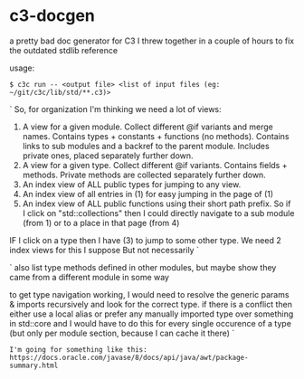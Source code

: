# c3-docgen
a pretty bad doc generator for C3 I threw together in a couple of hours to fix the outdated stdlib reference

usage:
```console
$ c3c run -- <output file> <list of input files (eg: ~/git/c3c/lib/std/**.c3)>
```

`
So, for organization I'm thinking we need a lot of views:
1. A view for a given module. Collect different @if variants and merge names. Contains types + constants + functions (no methods). Contains links to sub modules and a backref to the parent module. Includes private ones, placed separately further down.
2. A view for a given type. Collect different @if variants. Contains fields + methods. Private methods are collected separately further down.
3. An index view of ALL public types for jumping to any view.
4. An index view of all entries in (1) for easy jumping in the page of (1)
5. An index view of ALL public functions using their short path prefix.
So if I click on "std::collections" then I could directly navigate to a sub module (from 1) or to a place in that page (from 4)

IF I click on a type then I have (3) to jump to some other type.
We need 2 index views for this I suppose
But not necessarily
`

`
also list type methods defined in other modules, but maybe show they came from a different module in some way

to get type navigation working, I would need to resolve the generic params & imports recursively and look for the correct type.
if there is a conflict then either use a local alias or prefer any manually imported type over something in std::core
and I would have to do this for every single occurence of a type (but only per module section, because I can cache it there)
`

`
I'm going for something like this: https://docs.oracle.com/javase/8/docs/api/java/awt/package-summary.html
`

